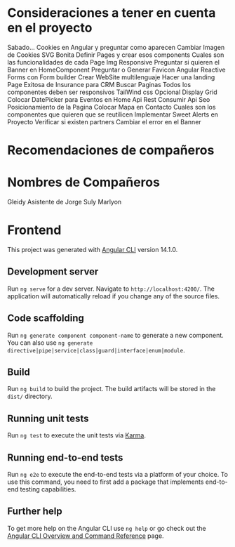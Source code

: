 # Consideraciones a tener en cuenta en el proyecto
  Sabado...
    Cookies en Angular y preguntar como aparecen
    Cambiar Imagen de Cookies SVG Bonita
    Definir Pages y crear esos components
    Cuales son las funcionalidades de cada Page
    Img Responsive
    Preguntar si quieren el Banner en HomeComponent
    Preguntar o Generar Favicon
  Angular Reactive Forms con Form builder
  Crear WebSite multilenguaje
  Hacer una landing Page Exitosa de Insurance para CRM
  Buscar Paginas 
  Todos los componentes deben ser responsivos
  TailWind css Opcional
  Display Grid
  Colocar DatePicker para Eventos en Home
  Api Rest Consumir Api
  Seo Posicionamiento de la Pagina
  Colocar Mapa en Contacto
  Cuales son los componentes que quieren que se reutilicen
  Implementar Sweet Alerts en Proyecto
  Verificar si existen partners
  Cambiar el error en el Banner
  
  # Recomendaciones de compañeros 
  # Nombres de Compañeros
  Gleidy Asistente de Jorge
  Suly
  Marlyon
# Frontend

This project was generated with [Angular CLI](https://github.com/angular/angular-cli) version 14.1.0.

## Development server

Run `ng serve` for a dev server. Navigate to `http://localhost:4200/`. The application will automatically reload if you change any of the source files.

## Code scaffolding

Run `ng generate component component-name` to generate a new component. You can also use `ng generate directive|pipe|service|class|guard|interface|enum|module`.

## Build

Run `ng build` to build the project. The build artifacts will be stored in the `dist/` directory.

## Running unit tests

Run `ng test` to execute the unit tests via [Karma](https://karma-runner.github.io).

## Running end-to-end tests

Run `ng e2e` to execute the end-to-end tests via a platform of your choice. To use this command, you need to first add a package that implements end-to-end testing capabilities.

## Further help

To get more help on the Angular CLI use `ng help` or go check out the [Angular CLI Overview and Command Reference](https://angular.io/cli) page.

